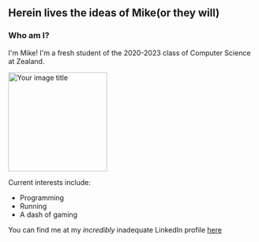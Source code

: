 ## Herein lives the ideas of Mike(or they will)

### Who am I?
I'm Mike! I'm a fresh student of the 2020-2023 class of Computer Science at Zealand.

<img src="https://scontent.fcph3-1.fna.fbcdn.net/v/t1.0-9/1452213_10201610711001909_1319335279_n.jpg?_nc_cat=111&_nc_sid=cdbe9c&_nc_ohc=nMFEskqnE3IAX8gaw4B&_nc_ht=scontent.fcph3-1.fna&oh=27c4c8a4f905502d9edca6ae7345c4a5&oe=5F787C4C" alt="Your image title" width="200" height ="200"/>

Current interests include:
- Programming
- Running
- A dash of gaming

You can find me at my _incredibly_ inadequate LinkedIn profile [here](https://www.linkedin.com/in/mike-rasmussen-32548242/)
